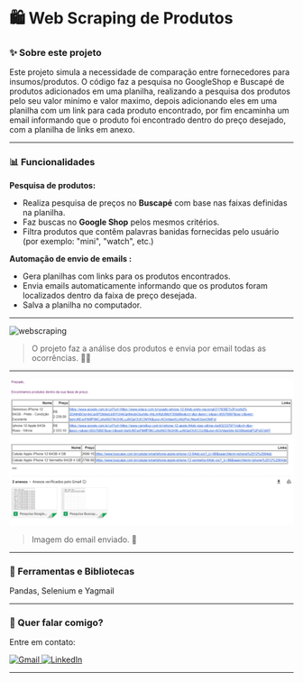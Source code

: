 # 🛍️ Web Scraping de Produtos

### ✨ Sobre este projeto

Este projeto simula a necessidade de comparação entre fornecedores para insumos/produtos. O código faz a pesquisa no GoogleShop e Buscapé de produtos adicionados em uma planilha, realizando a pesquisa dos produtos pelo seu valor minímo e valor maximo, depois adicionando eles em uma planilha com um link para cada produto encontrado, por fim encaminha um email informando que o produto foi encontrado dentro do preço desejado, com a planilha de links em anexo.

---

### 📊 Funcionalidades

**Pesquisa de produtos:**

- Realiza pesquisa de preços no **Buscapé** com base nas faixas definidas na planilha.
- Faz buscas no **Google Shop** pelos mesmos critérios.
- Filtra produtos que contêm palavras banidas fornecidas pelo usuário (por exemplo: "mini", "watch", etc.)

**Automação de envio de emails :**

- Gera planilhas com links para os produtos encontrados.
- Envia emails automaticamente informando que os produtos foram localizados dentro da faixa de preço desejada.
- Salva a planilha no computador.

---

<img src="projeto_selenium.gif" alt="webscraping">

> O projeto faz a análise dos produtos e envia por email todas as ocorrências. 🐱‍💻

---

![1729554303698](image/readme/1729554303698.png)

> Imagem do email enviado. 💌

---

### 🚀 Ferramentas e Bibliotecas

Pandas, Selenium e Yagmail

---

### 💌 Quer falar comigo?

Entre em contato:

<p align="left">  
<a href="mailto:edsoncarvalhointuria@gmail.com" title="Gmail">  
  <img src="https://img.shields.io/badge/-Gmail-FF0000?style=flat-square&labelColor=FF0000&logo=gmail&logoColor=white" alt="Gmail"/>  
</a>  
<a href="https://br.linkedin.com/in/edson-carvalho-inturia-1442a0129" title="LinkedIn">  
  <img src="https://img.shields.io/badge/-LinkedIn-0e76a8?style=flat-square&logo=linkedin&logoColor=white" alt="LinkedIn"/>  
</a>  
</p>

---
